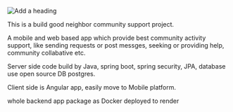 ![Add a heading](https://github.com/user-attachments/assets/1e4ddead-6c31-4afe-b8b2-848fb7b25eb6)

This is a build good neighbor community support project.

A mobile and web based app which provide best community activity support, like sending requests or post messges, seeking or providing help,  community collabative etc.

Server side code build by Java, spring boot, spring security, JPA, database use open source DB postgres.

Client side is Angular app, easily move to Mobile platform.

whole backend app package as Docker deployed to render
